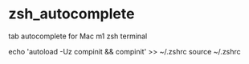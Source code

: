 # zsh_autocomplete
tab autocomplete for Mac m1 zsh terminal

<!-- this command add autocomplete function to ZSH terminal: -->
echo 'autoload -Uz compinit && compinit' >> ~/.zshrc
source ~/.zshrc
